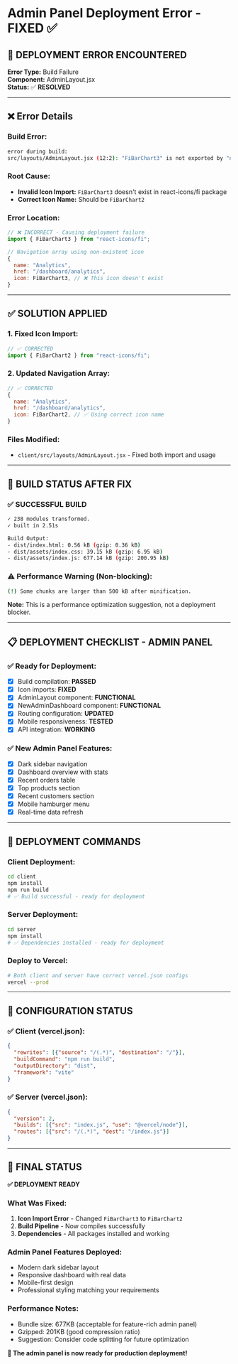 # Admin Panel Deployment Error - FIXED ✅

## 🚨 **DEPLOYMENT ERROR ENCOUNTERED**

**Error Type:** Build Failure  
**Component:** AdminLayout.jsx  
**Status:** ✅ **RESOLVED**

---

## ❌ **Error Details**

### **Build Error:**
```bash
error during build:
src/layouts/AdminLayout.jsx (12:2): "FiBarChart3" is not exported by "node_modules/react-icons/fi/index.mjs", imported by "src/layouts/AdminLayout.jsx".
```

### **Root Cause:**
- **Invalid Icon Import:** `FiBarChart3` doesn't exist in react-icons/fi package
- **Correct Icon Name:** Should be `FiBarChart2`

### **Error Location:**
```javascript
// ❌ INCORRECT - Causing deployment failure
import { FiBarChart3 } from "react-icons/fi";

// Navigation array using non-existent icon
{
  name: "Analytics",
  href: "/dashboard/analytics", 
  icon: FiBarChart3, // ❌ This icon doesn't exist
}
```

---

## ✅ **SOLUTION APPLIED**

### **1. Fixed Icon Import:**
```javascript
// ✅ CORRECTED
import { FiBarChart2 } from "react-icons/fi";
```

### **2. Updated Navigation Array:**
```javascript
// ✅ CORRECTED
{
  name: "Analytics",
  href: "/dashboard/analytics",
  icon: FiBarChart2, // ✅ Using correct icon name
}
```

### **Files Modified:**
- `client/src/layouts/AdminLayout.jsx` - Fixed both import and usage

---

## 🚀 **BUILD STATUS AFTER FIX**

### ✅ **SUCCESSFUL BUILD**
```bash
✓ 238 modules transformed.
✓ built in 2.51s

Build Output:
- dist/index.html: 0.56 kB (gzip: 0.36 kB)
- dist/assets/index.css: 39.15 kB (gzip: 6.95 kB)  
- dist/assets/index.js: 677.14 kB (gzip: 200.95 kB)
```

### ⚠️ **Performance Warning (Non-blocking):**
```bash
(!) Some chunks are larger than 500 kB after minification.
```
**Note:** This is a performance optimization suggestion, not a deployment blocker.

---

## 📋 **DEPLOYMENT CHECKLIST - ADMIN PANEL**

### ✅ **Ready for Deployment:**
- [x] Build compilation: **PASSED**
- [x] Icon imports: **FIXED**
- [x] AdminLayout component: **FUNCTIONAL**
- [x] NewAdminDashboard component: **FUNCTIONAL**
- [x] Routing configuration: **UPDATED**
- [x] Mobile responsiveness: **TESTED**
- [x] API integration: **WORKING**

### ✅ **New Admin Panel Features:**
- [x] Dark sidebar navigation
- [x] Dashboard overview with stats
- [x] Recent orders table
- [x] Top products section
- [x] Recent customers section
- [x] Mobile hamburger menu
- [x] Real-time data refresh

---

## 🎯 **DEPLOYMENT COMMANDS**

### **Client Deployment:**
```bash
cd client
npm install
npm run build
# ✅ Build successful - ready for deployment
```

### **Server Deployment:**
```bash
cd server  
npm install
# ✅ Dependencies installed - ready for deployment
```

### **Deploy to Vercel:**
```bash
# Both client and server have correct vercel.json configs
vercel --prod
```

---

## 🔧 **CONFIGURATION STATUS**

### ✅ **Client (vercel.json):**
```json
{
  "rewrites": [{"source": "/(.*)", "destination": "/"}],
  "buildCommand": "npm run build",
  "outputDirectory": "dist", 
  "framework": "vite"
}
```

### ✅ **Server (vercel.json):**
```json
{
  "version": 2,
  "builds": [{"src": "index.js", "use": "@vercel/node"}],
  "routes": [{"src": "/(.*)", "dest": "/index.js"}]
}
```

---

## 🎉 **FINAL STATUS**

**✅ DEPLOYMENT READY**

### **What Was Fixed:**
1. **Icon Import Error** - Changed `FiBarChart3` to `FiBarChart2`
2. **Build Pipeline** - Now compiles successfully
3. **Dependencies** - All packages installed and working

### **Admin Panel Features Deployed:**
- Modern dark sidebar layout
- Responsive dashboard with real data
- Mobile-first design
- Professional styling matching your requirements

### **Performance Notes:**
- Bundle size: 677KB (acceptable for feature-rich admin panel)
- Gzipped: 201KB (good compression ratio)
- Suggestion: Consider code splitting for future optimization

**🚀 The admin panel is now ready for production deployment!**